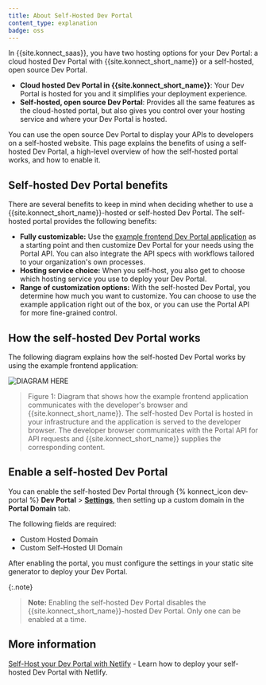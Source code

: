 ```yaml
---
title: About Self-Hosted Dev Portal
content_type: explanation
badge: oss
---
```


In {{site.konnect_saas}}, you have two hosting options for your Dev Portal: a cloud hosted Dev Portal with {{site.konnect_short_name}} or a self-hosted, open source Dev Portal. 
* **Cloud hosted Dev Portal in {{site.konnect_short_name}}**: Your Dev Portal is hosted for you and it simplifies your deployment experience. 
* **Self-hosted, open source Dev Portal**: Provides all the same features as the cloud-hosted portal, but also gives you control over your hosting service and where your Dev Portal is hosted. 

You can use the open source Dev Portal to display your APIs to developers on a self-hosted website. This page explains the benefits of using a self-hosted Dev Portal, a high-level overview of how the self-hosted portal works, and how to enable it.

## Self-hosted Dev Portal benefits

There are several benefits to keep in mind when deciding whether to use a {{site.konnect_short_name}}-hosted or self-hosted Dev Portal. The self-hosted portal provides the following benefits: 

* **Fully customizable:** Use the [example frontend Dev Portal application](https://github.com/Kong/konnect-portal) as a starting point and then customize Dev Portal for your needs using the Portal API. You can also integrate the API specs with workflows tailored to your organization's own processes.
* **Hosting service choice:** When you self-host, you also get to choose which hosting service you use to deploy your Dev Portal. 
* **Range of customization options:** With the self-hosted Dev Portal, you determine how much you want to customize. You can choose to use the example application right out of the box, or you can use the Portal API for more fine-grained control.

## How the self-hosted Dev Portal works 

The following diagram explains how the self-hosted Dev Portal works by using the example frontend application:

![DIAGRAM HERE](/assets/images/docs/konnect/diagram.png)

> Figure 1: Diagram that shows how the example frontend application communicates with the developer's browser and {{site.konnect_short_name}}. The self-hosted Dev Portal is hosted in your infrastructure and the application is served to the developer browser. The developer browser communicates with the Portal API for API requests and {{site.konnect_short_name}} supplies the corresponding content. 

 
## Enable a self-hosted Dev Portal

You can enable the self-hosted Dev Portal through {% konnect_icon dev-portal %} **Dev Portal** > [**Settings**](https://cloud.konghq.com/portal/portal-settings), then setting up a custom domain in the **Portal Domain** tab. 

The following fields are required:
* Custom Hosted Domain
* Custom Self-Hosted UI Domain

After enabling the portal, you must configure the settings in your static site generator to deploy your Dev Portal.

{:.note}
> **Note:** Enabling the self-hosted Dev Portal disables the {{site.konnect_short_name}}-hosted Dev Portal. Only one can be enabled at a time.

## More information

[Self-Host your Dev Portal with Netlify](/konnect/dev-portal/customization/netlify/) - Learn how to deploy your self-hosted Dev Portal with Netlify.